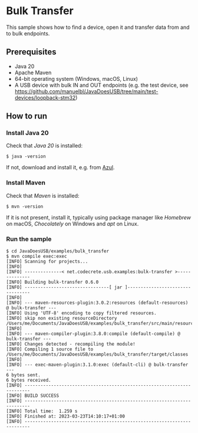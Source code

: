 # Bulk Transfer

This sample shows how to find a device, open it and transfer data from and to bulk endpoints.

## Prerequisites

- Java 20
- Apache Maven
- 64-bit operating system (Windows, macOS, Linux)
- A USB device with bulk IN and OUT endpoints (e.g. the test device, see https://github.com/manuelbl/JavaDoesUSB/tree/main/test-devices/loopback-stm32)

## How to run

### Install Java 20

Check that *Java 20* is installed:

```shell
$ java -version
```

If not, download and install it, e.g. from [Azul](https://www.azul.com/downloads/?package=jdk).

### Install Maven

Check that *Maven* is installed:

```shell
$ mvn -version
```

If it is not present, install it, typically using package manager like *Homebrew* on macOS, *Chocolately* on Windows and *apt* on Linux.

### Run the sample

```shell
$ cd JavaDoesUSB/examples/bulk_transfer
$ mvn compile exec:exec
[INFO] Scanning for projects...
[INFO] 
[INFO] --------------< net.codecrete.usb.examples:bulk-transfer >--------------
[INFO] Building bulk-transfer 0.6.0
[INFO] --------------------------------[ jar ]---------------------------------
[INFO] 
[INFO] --- maven-resources-plugin:3.0.2:resources (default-resources) @ bulk-transfer ---
[INFO] Using 'UTF-8' encoding to copy filtered resources.
[INFO] skip non existing resourceDirectory /Users/me/Documents/JavaDoesUSB/examples/bulk_transfer/src/main/resources
[INFO] 
[INFO] --- maven-compiler-plugin:3.8.0:compile (default-compile) @ bulk-transfer ---
[INFO] Changes detected - recompiling the module!
[INFO] Compiling 1 source file to /Users/me/Documents/JavaDoesUSB/examples/bulk_transfer/target/classes
[INFO] 
[INFO] --- exec-maven-plugin:3.1.0:exec (default-cli) @ bulk-transfer ---
6 bytes sent.
6 bytes received.
[INFO] ------------------------------------------------------------------------
[INFO] BUILD SUCCESS
[INFO] ------------------------------------------------------------------------
[INFO] Total time:  1.259 s
[INFO] Finished at: 2023-03-23T14:10:17+01:00
[INFO] ------------------------------------------------------------------------
```

